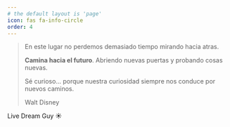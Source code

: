 ```yaml
---
# the default layout is 'page'
icon: fas fa-info-circle
order: 4
---
```


 
> En este lugar no perdemos demasiado tiempo mirando hacia atras.
> 
> **Camina hacia el futuro**. Abriendo nuevas puertas y probando cosas nuevas.
>
> Sé curioso... porque nuestra curiosidad siempre nos conduce por nuevos caminos.
>    
> Walt Disney

Live Dream Guy ☀️
